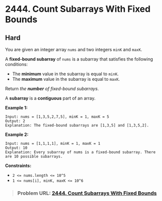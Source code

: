 # **2444. Count Subarrays With Fixed Bounds**

## **Hard**

You are given an integer array `nums` and two integers `minK` and `maxK`.

A **fixed-bound subarray** of `nums` is a subarray that satisfies the following conditions:

- The **minimum** value in the subarray is equal to `minK`.
- The **maximum** value in the subarray is equal to `maxK`.

Return *the **number** of fixed-bound subarrays*.

A **subarray** is a **contiguous** part of an array.

**Example 1:**

```
Input: nums = [1,3,5,2,7,5], minK = 1, maxK = 5
Output: 2
Explanation: The fixed-bound subarrays are [1,3,5] and [1,3,5,2].
```

**Example 2:**

```
Input: nums = [1,1,1,1], minK = 1, maxK = 1
Output: 10
Explanation: Every subarray of nums is a fixed-bound subarray. There are 10 possible subarrays.
```

**Constraints:**

- `2 <= nums.length <= 10^5`
- `1 <= nums[i], minK, maxK <= 10^6`

> ### **Problem URL: [2444. Count Subarrays With Fixed Bounds](https://leetcode.com/problems/count-subarrays-with-fixed-bounds/)**